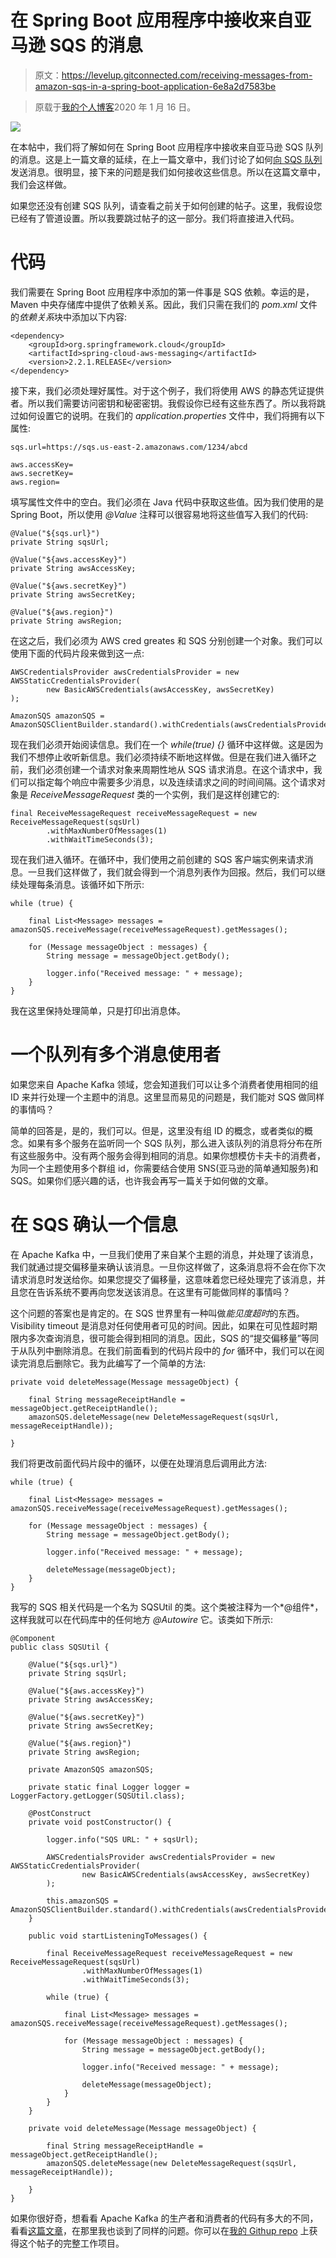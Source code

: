 # 在 Spring Boot 应用程序中接收来自亚马逊 SQS 的消息

> 原文：<https://levelup.gitconnected.com/receiving-messages-from-amazon-sqs-in-a-spring-boot-application-6e8a2d7583be>

> 原载于[我的个人博客](https://blog.contactsunny.com/tech/receiving-messages-from-amazon-sqs-in-a-spring-boot-application)2020 年 1 月 16 日。

![](img/56c05f888238b094e019dcf32e99a6c2.png)

在本帖中，我们将了解如何在 Spring Boot 应用程序中接收来自亚马逊 SQS 队列的消息。这是上一篇文章的延续，在上一篇文章中，我们讨论了如何[向 SQS 队列](https://blog.contactsunny.com/tech/sending-messages-to-amazon-sqs-from-a-spring-boot-application)发送消息。很明显，接下来的问题是我们如何接收这些信息。所以在这篇文章中，我们会这样做。

如果您还没有创建 SQS 队列，请查看之前关于如何创建的帖子。这里，我假设您已经有了管道设置。所以我要跳过帖子的这一部分。我们将直接进入代码。

# 代码

我们需要在 Spring Boot 应用程序中添加的第一件事是 SQS 依赖。幸运的是，Maven 中央存储库中提供了依赖关系。因此，我们只需在我们的 *pom.xml* 文件的*依赖关系*块中添加以下内容:

```
<dependency>
    <groupId>org.springframework.cloud</groupId>
    <artifactId>spring-cloud-aws-messaging</artifactId>
    <version>2.2.1.RELEASE</version>
</dependency>
```

接下来，我们必须处理好属性。对于这个例子，我们将使用 AWS 的静态凭证提供者。所以我们需要访问密钥和秘密密钥。我假设你已经有这些东西了。所以我将跳过如何设置它的说明。在我们的 *application.properties* 文件中，我们将拥有以下属性:

```
sqs.url=https://sqs.us-east-2.amazonaws.com/1234/abcd

aws.accessKey=
aws.secretKey=
aws.region=
```

填写属性文件中的空白。我们必须在 Java 代码中获取这些值。因为我们使用的是 Spring Boot，所以使用 *@Value* 注释可以很容易地将这些值写入我们的代码:

```
@Value("${sqs.url}")
private String sqsUrl;

@Value("${aws.accessKey}")
private String awsAccessKey;

@Value("${aws.secretKey}")
private String awsSecretKey;

@Value("${aws.region}")
private String awsRegion;
```

在这之后，我们必须为 AWS cred greates 和 SQS 分别创建一个对象。我们可以使用下面的代码片段来做到这一点:

```
AWSCredentialsProvider awsCredentialsProvider = new AWSStaticCredentialsProvider(
        new BasicAWSCredentials(awsAccessKey, awsSecretKey)
);

AmazonSQS amazonSQS = AmazonSQSClientBuilder.standard().withCredentials(awsCredentialsProvider).build();
```

现在我们必须开始阅读信息。我们在一个 *while(true) {}* 循环中这样做。这是因为我们不想停止收听新信息。我们必须持续不断地这样做。但是在我们进入循环之前，我们必须创建一个请求对象来周期性地从 SQS 请求消息。在这个请求中，我们可以指定每个响应中需要多少消息，以及连续请求之间的时间间隔。这个请求对象是 *ReceiveMessageRequest* 类的一个实例，我们是这样创建它的:

```
final ReceiveMessageRequest receiveMessageRequest = new ReceiveMessageRequest(sqsUrl)
        .withMaxNumberOfMessages(1)
        .withWaitTimeSeconds(3);
```

现在我们进入循环。在循环中，我们使用之前创建的 SQS 客户端实例来请求消息。一旦我们这样做了，我们就会得到一个消息列表作为回报。然后，我们可以继续处理每条消息。该循环如下所示:

```
while (true) {

    final List<Message> messages = amazonSQS.receiveMessage(receiveMessageRequest).getMessages();

    for (Message messageObject : messages) {
        String message = messageObject.getBody();

        logger.info("Received message: " + message);
    }
}
```

我在这里保持处理简单，只是打印出消息体。

# 一个队列有多个消息使用者

如果您来自 Apache Kafka 领域，您会知道我们可以让多个消费者使用相同的组 ID 来并行处理一个主题中的消息。这里显而易见的问题是，我们能对 SQS 做同样的事情吗？

简单的回答是，是的，我们可以。但是，这里没有组 ID 的概念，或者类似的概念。如果有多个服务在监听同一个 SQS 队列，那么进入该队列的消息将分布在所有这些服务中。没有两个服务会得到相同的消息。如果你想模仿卡夫卡的消费者，为同一个主题使用多个群组 id，你需要结合使用 SNS(亚马逊的简单通知服务)和 SQS。如果你们感兴趣的话，也许我会再写一篇关于如何做的文章。

# 在 SQS 确认一个信息

在 Apache Kafka 中，一旦我们使用了来自某个主题的消息，并处理了该消息，我们就通过提交偏移量来确认该消息。一旦你这样做了，这条消息将不会在你下次请求消息时发送给你。如果您提交了偏移量，这意味着您已经处理完了该消息，并且您在告诉系统不要再向您发送该消息。在这里有可能做同样的事情吗？

这个问题的答案也是肯定的。在 SQS 世界里有一种叫做*能见度超时*的东西。Visibility timeout 是消息对任何使用者可见的时间。因此，如果在可见性超时期限内多次查询消息，很可能会得到相同的消息。因此，SQS 的“提交偏移量”等同于从队列中删除消息。在我们前面看到的代码片段中的 *for* 循环中，我们可以在阅读完消息后删除它。我为此编写了一个简单的方法:

```
private void deleteMessage(Message messageObject) {

    final String messageReceiptHandle = messageObject.getReceiptHandle();
    amazonSQS.deleteMessage(new DeleteMessageRequest(sqsUrl, messageReceiptHandle));

}
```

我们将更改前面代码片段中的循环，以便在处理消息后调用此方法:

```
while (true) {

    final List<Message> messages = amazonSQS.receiveMessage(receiveMessageRequest).getMessages();

    for (Message messageObject : messages) {
        String message = messageObject.getBody();

        logger.info("Received message: " + message);

        deleteMessage(messageObject);
    }
}
```

我写的 SQS 相关代码是一个名为 SQSUtil 的类。这个类被注释为一个*@组件*，这样我就可以在代码库中的任何地方 *@Autowire* 它。该类如下所示:

```
@Component
public class SQSUtil {

    @Value("${sqs.url}")
    private String sqsUrl;

    @Value("${aws.accessKey}")
    private String awsAccessKey;

    @Value("${aws.secretKey}")
    private String awsSecretKey;

    @Value("${aws.region}")
    private String awsRegion;

    private AmazonSQS amazonSQS;

    private static final Logger logger = LoggerFactory.getLogger(SQSUtil.class);

    @PostConstruct
    private void postConstructor() {

        logger.info("SQS URL: " + sqsUrl);

        AWSCredentialsProvider awsCredentialsProvider = new AWSStaticCredentialsProvider(
                new BasicAWSCredentials(awsAccessKey, awsSecretKey)
        );

        this.amazonSQS = AmazonSQSClientBuilder.standard().withCredentials(awsCredentialsProvider).build();
    }

    public void startListeningToMessages() {

        final ReceiveMessageRequest receiveMessageRequest = new ReceiveMessageRequest(sqsUrl)
                .withMaxNumberOfMessages(1)
                .withWaitTimeSeconds(3);

        while (true) {

            final List<Message> messages = amazonSQS.receiveMessage(receiveMessageRequest).getMessages();

            for (Message messageObject : messages) {
                String message = messageObject.getBody();

                logger.info("Received message: " + message);

                deleteMessage(messageObject);
            }
        }
    }

    private void deleteMessage(Message messageObject) {

        final String messageReceiptHandle = messageObject.getReceiptHandle();
        amazonSQS.deleteMessage(new DeleteMessageRequest(sqsUrl, messageReceiptHandle));

    }
}
```

如果你很好奇，想看看 Apache Kafka 的生产者和消费者的代码有多大的不同，看看[这篇文章](https://blog.contactsunny.com/tech/simple-apache-kafka-producer-and-consumer-using-spring-boot)，在那里我也谈到了同样的问题。你可以在[我的 Githup repo](https://github.com/contactsunny/AmazonSQSConsumerPOC) 上获得这个帖子的完整工作项目。